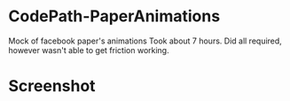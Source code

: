 CodePath-PaperAnimations
========================

Mock of facebook paper's animations
Took about 7 hours.
Did all required, however wasn't able to get friction working.

Screenshot
==========


